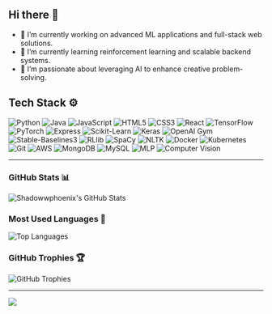 ## **Hi there 👋**

- 🔭 I’m currently working on advanced ML applications and full-stack web solutions.  
- 🌱 I’m currently learning reinforcement learning and scalable backend systems.  
- 🤖 I’m passionate about leveraging AI to enhance creative problem-solving.  

## **Tech Stack ⚙️**

![Python](https://img.shields.io/badge/-Python-3776AB?style=flat-square&logo=python&logoColor=white)
![Java](https://img.shields.io/badge/-Java-007396?style=flat-square&logo=java&logoColor=white)
![JavaScript](https://img.shields.io/badge/-JavaScript-F7DF1E?style=flat-square&logo=javascript&logoColor=black)
![HTML5](https://img.shields.io/badge/-HTML5-E34F26?style=flat-square&logo=html5&logoColor=white)
![CSS3](https://img.shields.io/badge/-CSS3-1572B6?style=flat-square&logo=css3&logoColor=white)
![React](https://img.shields.io/badge/-React-61DAFB?style=flat-square&logo=react&logoColor=black)
![TensorFlow](https://img.shields.io/badge/-TensorFlow-FF6F00?style=flat-square&logo=tensorflow&logoColor=white)
![PyTorch](https://img.shields.io/badge/-PyTorch-EE4C2C?style=flat-square&logo=pytorch&logoColor=white)
![Express](https://img.shields.io/badge/-Express-000000?style=flat-square&logo=express&logoColor=white)
![Scikit-Learn](https://img.shields.io/badge/-Scikit--Learn-F7931E?style=flat-square&logo=scikit-learn&logoColor=white)
![Keras](https://img.shields.io/badge/-Keras-D00000?style=flat-square&logo=keras&logoColor=white)
![OpenAI Gym](https://img.shields.io/badge/-OpenAI%20Gym-0F4B9B?style=flat-square&logo=openai&logoColor=white)
![Stable-Baselines3](https://img.shields.io/badge/-Stable--Baselines3-4D6F8C?style=flat-square&logo=python&logoColor=white)
![RLlib](https://img.shields.io/badge/-RLlib-0A8A8F?style=flat-square&logo=python&logoColor=white)
![SpaCy](https://img.shields.io/badge/-SpaCy-00A2D1?style=flat-square&logo=spacy&logoColor=white)
![NLTK](https://img.shields.io/badge/-NLTK-4C9C2B?style=flat-square&logo=nltk&logoColor=white)
![Docker](https://img.shields.io/badge/-Docker-2496ED?style=flat-square&logo=docker&logoColor=white)
![Kubernetes](https://img.shields.io/badge/-Kubernetes-326CE5?style=flat-square&logo=kubernetes&logoColor=white)
![Git](https://img.shields.io/badge/-Git-F05032?style=flat-square&logo=git&logoColor=white)
![AWS](https://img.shields.io/badge/-AWS-232F3E?style=flat-square&logo=amazonaws&logoColor=white)
![MongoDB](https://img.shields.io/badge/-MongoDB-47A248?style=flat-square&logo=mongodb&logoColor=white)
![MySQL](https://img.shields.io/badge/-MySQL-4479A1?style=flat-square&logo=mysql&logoColor=white)
![MLP](https://img.shields.io/badge/-NLP-000000?style=flat-square&logo=python&logoColor=white)
![Computer Vision](https://img.shields.io/badge/-Computer%20Vision-000000?style=flat-square&logo=python&logoColor=white)


---

### **GitHub Stats 📊**

![Shadowwphoenix's GitHub Stats](https://github-readme-stats.vercel.app/api?username=shadowwphoenix&show_icons=true&count_private=true&hide=prs&theme=radical)

### **Most Used Languages 💬**

![Top Languages](https://github-readme-stats.vercel.app/api/top-langs/?username=shadowwphoenix&layout=compact&langs_count=8&theme=radical)

### **GitHub Trophies 🏆**

![GitHub Trophies](https://github-profile-trophy.vercel.app/?username=shadowwphoenix&theme=radical)

---

[![](https://visitcount.itsvg.in/api?id=shadowwphoenix&label=Profile%20Views&pretty=false)](https://visitcount.itsvg.in)
